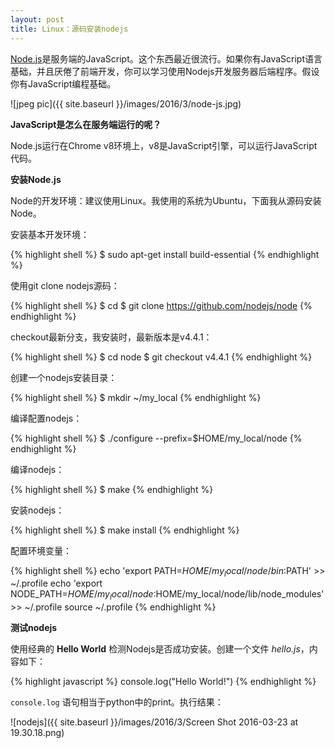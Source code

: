 ```yaml
---
layout: post
title: Linux：源码安装nodejs
---
```


[Node.js](http://en.wikipedia.org/wiki/Nodejs)是服务端的JavaScript。这个东西最近很流行。如果你有JavaScript语言基础，并且厌倦了前端开发，你可以学习使用Nodejs开发服务器后端程序。假设你有JavaScript编程基础。

![jpeg pic]({{ site.baseurl }}/images/2016/3/node-js.jpg)

**JavaScript是怎么在服务端运行的呢？**

Node.js运行在Chrome v8环境上，v8是JavaScript引擎，可以运行JavaScript代码。

**安装Node.js**

Node的开发环境：建议使用Linux。我使用的系统为Ubuntu，下面我从源码安装Node。

安装基本开发环境：

{% highlight shell %}
$ sudo apt-get install build-essential
{% endhighlight %}

使用git clone nodejs源码：

{% highlight shell %}
$ cd
$ git clone https://github.com/nodejs/node
{% endhighlight %}

checkout最新分支，我安装时，最新版本是v4.4.1：

{% highlight shell %}
$ cd node
$ git checkout v4.4.1
{% endhighlight %}

创建一个nodejs安装目录：

{% highlight shell %}
$ mkdir ~/my_local
{% endhighlight %}

编译配置nodejs：

{% highlight shell %}
$ ./configure --prefix=$HOME/my_local/node
{% endhighlight %}

编译nodejs：

{% highlight shell %}
$ make
{% endhighlight %}

安装nodejs：

{% highlight shell %}
$ make install
{% endhighlight %}

配置环境变量：

{% highlight shell %}
echo 'export PATH=$HOME/my_local/node/bin:$PATH' >> ~/.profile
echo 'export NODE_PATH=$HOME/my_local/node:$HOME/my_local/node/lib/node_modules' >> ~/.profile
source ~/.profile
{% endhighlight %}

**测试nodejs**

使用经典的 **Hello World** 检测Nodejs是否成功安装。创建一个文件 _hello.js_，内容如下：

{% highlight javascript %}
console.log("Hello World!")
{% endhighlight %}

`console.log` 语句相当于python中的print。执行结果：

![nodejs]({{ site.baseurl }}/images/2016/3/Screen Shot 2016-03-23 at 19.30.18.png)